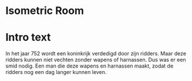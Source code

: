 # Isometric Room

# Intro text
In het jaar 752 wordt een koninkrijk verdedigd door zijn ridders. Maar deze ridders kunnen niet vechten zonder wapens of harnassen. Dus was er een smid nodig. Een man die deze wapens en harnassen maakt, zodat de ridders nog een dag langer kunnen leven.